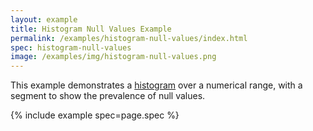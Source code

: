 ```yaml
---
layout: example
title: Histogram Null Values Example
permalink: /examples/histogram-null-values/index.html
spec: histogram-null-values
image: /examples/img/histogram-null-values.png
---
```


This example demonstrates a [histogram](../histogram) over a numerical range, with a segment to show the prevalence of null values.

{% include example spec=page.spec %}
